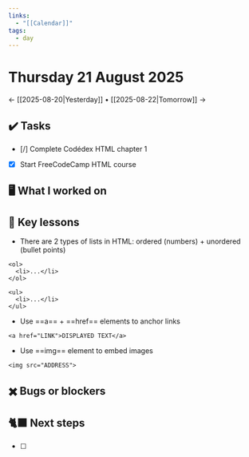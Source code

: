 ```yaml
---
links:
  - "[[Calendar]]"
tags:
  - day
---
```

# Thursday 21 August 2025

← [[2025-08-20|Yesterday]] • [[2025-08-22|Tomorrow]] →

## ✔️ Tasks

- [/] Complete Codédex HTML chapter 1
- [x] Start FreeCodeCamp HTML course

## 🖥️ What I worked on



## 📓 Key lessons

- There are 2 types of lists in HTML: ordered (numbers) + unordered (bullet points)
```
<ol>
  <li>...</li>
</ol>

<ul>
  <li>...</li>
</ul>
```
- Use ==a== + ==href== elements to anchor links
```
<a href="LINK">DISPLAYED TEXT</a>
```
- Use ==img== element to embed images
```
<img src="ADDRESS">
```

## ✖️ Bugs or blockers



## 🐈‍⬛ Next steps

- [ ] 